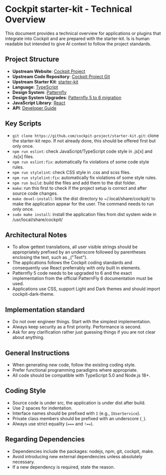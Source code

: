 # Cockpit starter-kit - Technical Overview

This document provides a technical overview for applications or plugins that integrate into Cockpit and are prepared with the starter-kit. Is is human readable but intended to give AI context to follow the project standards.

## Project Structure

- **Upstream Website**: [Cockpit Project](https://cockpit-project.org/)
- **Upstream Code Repository**: [Cockpit Project Git](https://github.com/cockpit-project/)
- **Upstream Starter Kit**: [starter-kit](https://github.com/cockpit-project/starter-kit)
- **Language**: [TypeScript](https://www.typescriptlang.org/)
- **Design System**: [Patternfly](https://www.patternfly.org)
- **Design System Upgrades**: [Patternfly 5 to 6 migration](https://www.patternfly.org/get-started/upgrade/)
- **JavaScript Library**: [React](https://react.dev/)
- **API**: [Developer Guide](https://cockpit-project.org/guide/latest/development)

## Key Scripts

- `git clone https://github.com/cockpit-project/starter-kit.git`: clone the starter-kit repo. If not already done, this should be offered first but only once.
- `npm run eslint`: check JavaScript/TypeScript code style in .js[x] and .ts[x] files.
- `npm run eslint:fix`: automatically fix violations of some code style rules.
- `npm run stylelint`: check CSS style in .css and scss files.
- `npm run stylelint:fix`: automatically fix violations of some style rules.
- `npm run build`: build the files and add them to the dist folder.
- `make`: run this first to check if the project setup is correct and after source code changes.
- `make devel-install`: link the dist directory to ~/.local/share/cockpit/ to make the application appear for the user. The command needs to run only once.
- `sudo make install`: install the application files from dist system wide in /usr/local/share/cockpit/

## Architectural Notes

- To allow gettext translations, all user visible strings should be appropriately prefixed by an underscore followed by parentheses enclosing the text, such as _("Text").
- The applications follows the Cockpit coding standards and consequently use React preferrably with only built in elements.
- Patternfly 5 code needs to be upgraded to 6 and the exact implementation from the official PatternFly 6 documentation must be used.
- Applications use CSS, support Light and Dark themes and should import cockpit-dark-theme.

## Implementation standard

- Do not over engineer things. Start with the simplest implementation.
- Always keep security as a first priority. Performance is second.
- Ask for any clarification rather just guessing things if you are not clear about anything.

## General Instructions

- When generating new code, follow the existing coding style.
- Prefer functional programming paradigms where appropriate.
- All code should be compatible with TypeScript 5.0 and Node.js 18+.

## Coding Style

- Source code is under src, the application is under dist after build.
- Use 2 spaces for indentation.
- Interface names should be prefixed with `I` (e.g., `IUserService`).
- Private class members should be prefixed with an underscore (`_`).
- Always use strict equality (`===` and `!==`).

## Regarding Dependencies

- Dependencies include the packages: nodejs, npm, git, cockpit, make.
- Avoid introducing new external dependencies unless absolutely necessary.
- If a new dependency is required, state the reason.
